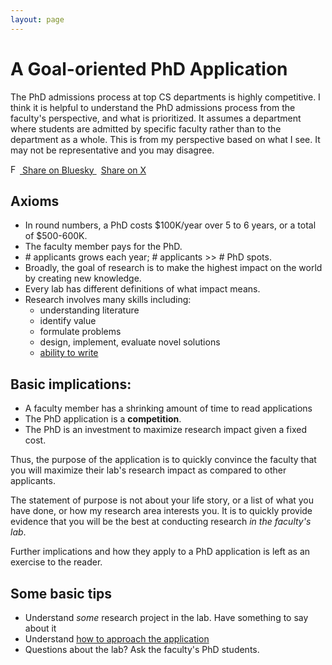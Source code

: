 ```yaml
---
layout: page
---
```




# A Goal-oriented PhD Application


The PhD admissions process at top CS departments is highly competitive.
I think it is helpful to understand the PhD admissions process from the faculty's perspective,
and what is prioritized.   It assumes a department where students are admitted by specific faculty rather than to the department as a whole.
This is from my perspective based on what I see. It may not be representative and you may disagree.


<p>
<a href="https://bsky.app/intent/compose?text=Writing%20the%20PhD%20application%20from%20a%20faculty%27s%20perspective%20%20by%20%40ewuuu.bsky.social%0Ahttp%3A%2F%2Feugenewu.net%2Ftips.html" target="_blank" style="display: inline">
  <i class="fa-brands fa-bluesky"></i>
  <img alt="Favicon" width="15pt" height="15pt" class="icon-md" src="https://www.google.com/s2/favicons?domain=https://docs.bsky.app&amp;sz=32"/>
  Share on Bluesky
</a>
<a href="https://twitter.com/intent/tweet?text=Writing%20the%20PhD%20application%20from%20a%20faculty%27s%20perspective%20%20by%20%40ewuuu.bsky.social%0Ahttp%3A%2F%2Feugenewu.net%2Ftips.html" target="_blank" style="display: inline; margin-left: .5em;">
 <i class="fab fa-x-twitter"></i>
  Share on X
</a>
</p>

## Axioms

* In round numbers, a PhD costs $100K/year over 5 to 6 years, or a total of $500-600K.   
* The faculty member pays for the PhD.
* \# applicants grows each year; # applicants >> # PhD spots.
* Broadly, the goal of research is to make the highest impact on the world by creating new knowledge.
* Every lab has different definitions of what impact means.
* Research involves many skills including:
  * understanding literature
  * identify value
  * formulate problems
  * design, implement, evaluate novel solutions
  * [ability to write](https://www.youtube.com/watch?v=vtIzMaLkCaM)

## Basic implications:

* A faculty member has a shrinking amount of time to read applications
* The PhD application is a **competition**.
* The PhD is an investment to maximize research impact given a fixed cost.

Thus, the purpose of the application is to quickly convince the faculty that you will maximize
their lab's research impact as compared to other applicants.

The statement of purpose is not about your life story, or a list of what you have done, or how my research area interests you.
It is to quickly provide evidence that you will be the best at conducting research _in the faculty's lab_.

Further implications and how they apply to a PhD application is left as an exercise to the reader.

## Some basic tips

* Understand _some_ research project in the lab.   Have something to say about it
* Understand [how to approach the application](https://www.youtube.com/playlist?list=PLe9dkYfBBHFkJUmqluDocwGuxaZ3y5Zkm)
* Questions about the lab?  Ask the faculty's PhD students.


